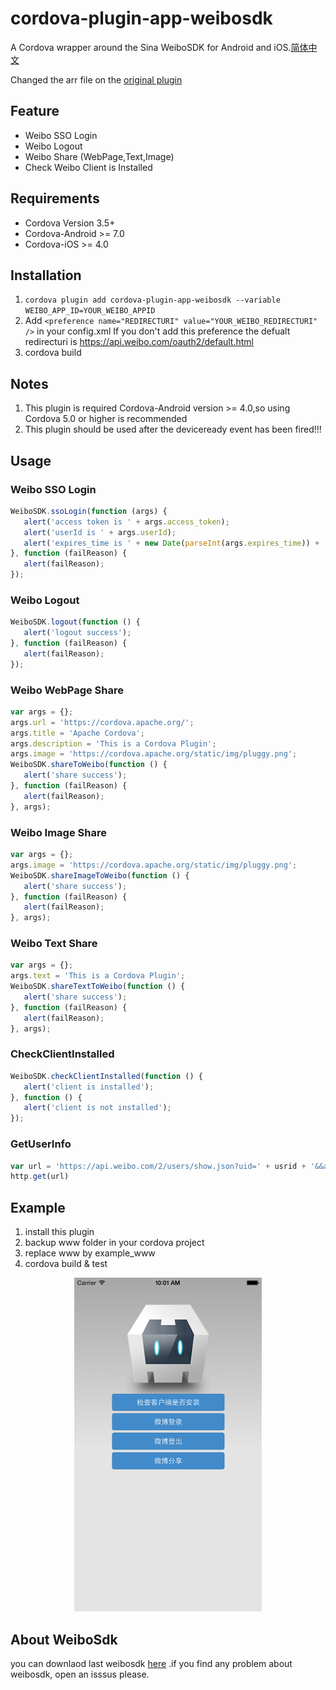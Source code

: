 # cordova-plugin-app-weibosdk
A Cordova wrapper around the Sina WeiboSDK for Android and iOS.[简体中文](https://github.com/Wgga/cordova-plugin-app-weibosdk/blob/main/README_ZH.md)

Changed the arr file on the [original plugin](https://github.com/iVanPan/cordova_weibo)

## Feature
- Weibo SSO Login
- Weibo Logout
- Weibo Share (WebPage,Text,Image)
- Check Weibo Client is Installed

## Requirements
- Cordova Version 3.5+
- Cordova-Android >= 7.0
- Cordova-iOS >= 4.0			

## Installation
1. ```cordova plugin add cordova-plugin-app-weibosdk --variable WEIBO_APP_ID=YOUR_WEIBO_APPID```
2. Add ```<preference name="REDIRECTURI" value="YOUR_WEIBO_REDIRECTURI" />``` in your config.xml If you don't add this preference the defualt redirecturi is https://api.weibo.com/oauth2/default.html               
3. cordova build


## Notes
1. This plugin is required Cordova-Android version >= 4.0,so using Cordova 5.0 or higher is recommended
2. This plugin should be used after the deviceready event has been fired!!!					


## Usage

### Weibo SSO Login
```Javascript
WeiboSDK.ssoLogin(function (args) {
   alert('access token is ' + args.access_token);
   alert('userId is ' + args.userId);
   alert('expires_time is ' + new Date(parseInt(args.expires_time)) + ' TimeStamp is ' + args.expires_time);
}, function (failReason) {
   alert(failReason);
});
```

### Weibo Logout
```Javascript
WeiboSDK.logout(function () {
   alert('logout success');
}, function (failReason) {
   alert(failReason);
});
```

### Weibo WebPage Share
```Javascript
var args = {};
args.url = 'https://cordova.apache.org/';
args.title = 'Apache Cordova';
args.description = 'This is a Cordova Plugin';
args.image = 'https://cordova.apache.org/static/img/pluggy.png';
WeiboSDK.shareToWeibo(function () {
   alert('share success');
}, function (failReason) {
   alert(failReason);
}, args);
```
### Weibo Image Share
```Javascript
var args = {};
args.image = 'https://cordova.apache.org/static/img/pluggy.png';
WeiboSDK.shareImageToWeibo(function () {
   alert('share success');
}, function (failReason) {
   alert(failReason);
}, args);
```
### Weibo Text Share
```Javascript
var args = {};
args.text = 'This is a Cordova Plugin';
WeiboSDK.shareTextToWeibo(function () {
   alert('share success');
}, function (failReason) {
   alert(failReason);
}, args);
```
### CheckClientInstalled
```Javascript
WeiboSDK.checkClientInstalled(function () {
   alert('client is installed');
}, function () {
   alert('client is not installed');
});
```
### GetUserInfo
```Javascript
var url = 'https://api.weibo.com/2/users/show.json?uid=' + usrid + '&&access_token=' + token;
http.get(url)
```

## Example			
1. install this plugin
2. backup www folder in your cordova project
3. replace www by example_www
4. cordova build & test

<div style="text-align:center"><img src="https://github.com/Wgga/cordova-plugin-app-weibosdk/blob/main/ScreenShot.png?raw=true" alt="example" style="width:300px"></div> 

## About WeiboSdk
you can downlaod last weibosdk [here](https://github.com/sinaweibosdk) .if you find any problem about weibosdk, open an isssus please.

